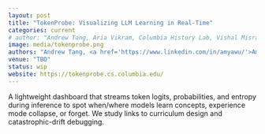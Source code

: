```yaml
---
layout: post
title: "TokenProbe: Visualizing LLM Learning in Real-Time"
categories: current
# author: "Andrew Tang, Aria Vikram, Columbia History Lab, Vishal Misra"
image: media/tokenprobe.png
authors: "Andrew Tang, <a href='https://www.linkedin.com/in/amyawu/'>Amy Wu</a>, <a href='https://www.linkedin.com/in/rashfiqurrahman/'>Rashfiqur Rahman</a>, <a href='https://www.linkedin.com/in/charlie-kerfoot-6295aa300/'>Charlie Kerfoot</a>, <a href='http://www.cs.columbia.edu/~misra/'>Vishal Misra</a>"
venue: "TBD"
status: wip
website: https://tokenprobe.cs.columbia.edu/
---
```


A lightweight dashboard that streams token logits, probabilities, and entropy during inference to spot when/where models learn concepts, experience mode collapse, or forget. We study links to curriculum design and catastrophic-drift debugging.

